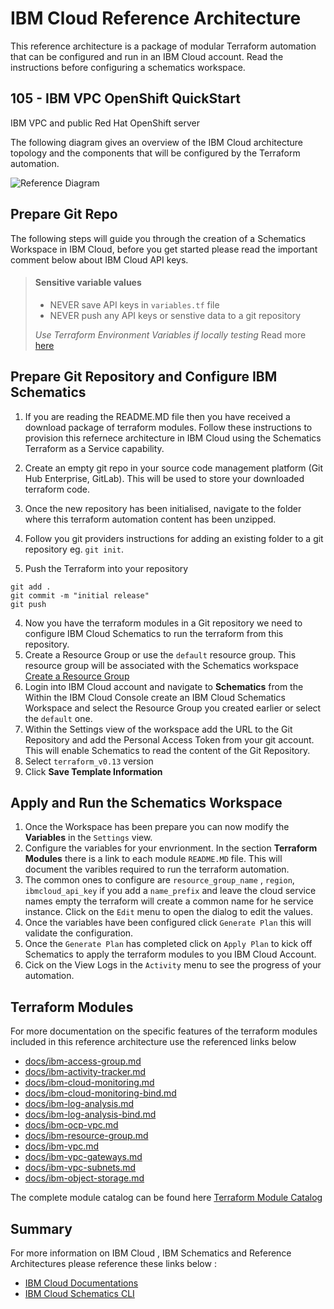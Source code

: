 # IBM Cloud Reference Architecture

This reference architecture is a package of modular Terraform automation that can be configured and run in an IBM Cloud account. Read the instructions before configuring a schematics workspace.

## 105 - IBM VPC OpenShift QuickStart

IBM VPC and public Red Hat OpenShift server

The following diagram gives an overview of the IBM Cloud architecture topology and the components that will be configured by the Terraform automation.

![Reference Diagram](./105-ibm-vpc-openshift.png)

## Prepare Git Repo

The following steps will guide you through the creation of a Schematics Workspace in IBM Cloud, before you get started please read the important comment below about IBM Cloud API keys.

> #### Sensitive variable values
>
> - NEVER save API keys in `variables.tf` file
> - NEVER push any API keys or senstive data to a git repository
>
>  *Use Terraform Environment Variables if locally testing* Read more [here](https://www.terraform.io/docs/language/values/variables.html#environment-variables)

## Prepare Git Repository and Configure IBM Schematics

1. If you are reading the README.MD file then you have received a download package of terraform modules. Follow these instructions to provision this refernece architecture in IBM Cloud using the Schematics Terraform as a Service capability.

2. Create an empty git repo in your source code management platform (Git Hub Enterprise, GitLab). This will be used to store your downloaded terraform code.
3. Once the new repository has been initialised,  navigate to the folder where this terraform automation content has been unzipped.
4. Follow you git providers instructions for adding an existing folder to a git repository eg. `git init`.

3. Push the Terraform into your repository

```
git add .
git commit -m "initial release"
git push
```

4. Now you have the terraform modules in a Git repository we need to configure IBM Cloud Schematics to run the terraform from this repository.
5. Create a Resource Group or use the `default` resource group. This resource group will be associated with the Schematics workspace [Create a Resource Group](https://cloud.ibm.com/docs/account?topic=account-rgs)
6. Login into IBM Cloud account and navigate to **Schematics** from the Within the IBM Cloud Console create an IBM Cloud Schematics Workspace and select the Resource Group you created earlier or select the `default` one.
7. Within the Settings view of the workspace add the URL to the Git Repository and add the Personal Access Token from your git account. This will enable Schematics to read the content of the Git Repository.
8. Select `terraform_v0.13` version
9. Click **Save Template Information**

## Apply and Run the Schematics Workspace

1. Once the Workspace has been prepare you can now modify the **Variables** in the `Settings` view.
2. Configure the variables for your envrionment. In the section **Terraform Modules** there is a link to each module `README.MD` file. This will document the varibles required to run the terraform automation.
3. The common ones to configure are `resource_group_name` , `region`, `ibmcloud_api_key` if you add a `name_prefix` and leave the cloud service names empty the terraform will create a common name for he service instance. Click on the `Edit` menu to open the dialog to edit the values.
4. Once the variables have been configured click `Generate Plan` this will validate the configuration.
5. Once the `Generate Plan` has completed click on `Apply Plan` to kick off Schematics to apply the terraform modules to you IBM Cloud Account. 
6. Cick on the View Logs in the `Activity` menu to see the progress of your automation. 

## Terraform Modules

For more documentation on the specific features of the terraform modules included in this reference architecture use the referenced links below

- [docs/ibm-access-group.md](docs/ibm-access-group.md)
- [docs/ibm-activity-tracker.md](docs/ibm-activity-tracker.md)
- [docs/ibm-cloud-monitoring.md](docs/ibm-cloud-monitoring.md)
- [docs/ibm-cloud-monitoring-bind.md](docs/ibm-cloud-monitoring-bind.md)
- [docs/ibm-log-analysis.md](docs/ibm-log-analysis.md)
- [docs/ibm-log-analysis-bind.md](docs/ibm-log-analysis-bind.md)
- [docs/ibm-ocp-vpc.md](docs/ibm-ocp-vpc.md)
- [docs/ibm-resource-group.md](docs/ibm-resource-group.md)
- [docs/ibm-vpc.md](docs/ibm-vpc.md)
- [docs/ibm-vpc-gateways.md](docs/ibm-vpc-gateways.md)
- [docs/ibm-vpc-subnets.md](docs/ibm-vpc-subnets.md)
- [docs/ibm-object-storage.md](docs/ibm-object-storage.md)


The complete module catalog can be found here [Terraform Module Catalog](https://github.com/cloud-native-toolkit/garage-terraform-modules/blob/main/MODULES.md)


## Summary

For more information on IBM Cloud , IBM Schematics and Reference Architectures please reference these links below :


- [IBM Cloud Documentations](https://cloud.ibm.com/docs)
- [IBM Cloud Schematics CLI](https://cloud.ibm.com/docs/schematics?topic=schematics-schematics-cli-reference)

